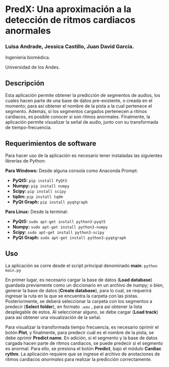 # PredX: Una aproximación a la detección de ritmos cardiacos anormales

### Luisa Andrade, Jessica Castillo, Juan David García. 

Ingeniería biomédica.

Universidad de los Andes.

## Descripción

Esta aplicación permite obtener la predicción de segmentos de audios, los cuales hacen parte de una base de datos pre-existente, o creada en el momento; para así obtener el nombre de la pista a la cual pertenece el segmento. Además, si los segmentos cargados pertenecen a ritmos cardiacos, es posible conocer si son ritmos anormales. Finalmente, la aplicación permite visualizar la señal de audio, junto con su transformada de tiempo-frecuencia.

## Requerimientos de software

Para hacer uso de la aplicación es necesario tener instaladas las siguientes librerías de Python:

**Para Windows:** Desde alguna consola como Anaconda Prompt:

+ **PyQt5:** `pip install PyQt5`
+ **Numpy:** `pip install numpy`
+ **Scipy:** `pip install scipy`
+ **tqdm:** `pip install tqdm`
+ **PyQt Graph:** `pip install pyqtgraph`

**Para Linux:** Desde la terminal:

+ **PyQt5:** `sudo apt-get install python3-pyqt5`
+ **Numpy:** `sudo apt-get install python3-numpy`
+ **Scipy:** `sudo apt-get install python3-scipy`
+ **PyQt Graph:** `sudo apt-get install python3-pyqtgraph`

## Uso

La aplicación se corre desde el script principal denominado **main**: `python main.py` 

En primer lugar, es necesario cargar la base de datos (**Load database**) guardada previamente como un diccionario en un archivo de numpy; o bien, generar la base de datos (**Create database**), para lo cual, se requerirá ingresar la ruta en la que se encuentra la carpeta con las pistas. Posteriormente, se deberá seleccionar la carpeta con los segmentos a predecir (**Select folder**), en formato `.wav` , para así obtener la lista desplegable de estos. Al seleccionar alguno, se debe cargar (**Load track**) para así obtener una visualización de la señal.  

Para visualizar la transformada tiempo frecuencia, es necesario oprimir el botón **Plot**, y finalmente, para predecir cuál es el nombre de la pista, se debe oprimir **Predict name**. En adición, si el segmento y la base de datos cargada hacen parte de ritmos cardiacos, se puede predecir si el segmento es anormal. Para ello, se presiona el botón **Predict**, bajo el módulo **Cardiac rythm**. La aplicación requiere que se ingrese el archivo de anotaciones de ritmos cardiacos *anormales* para realizar la predicción correctamente. 

